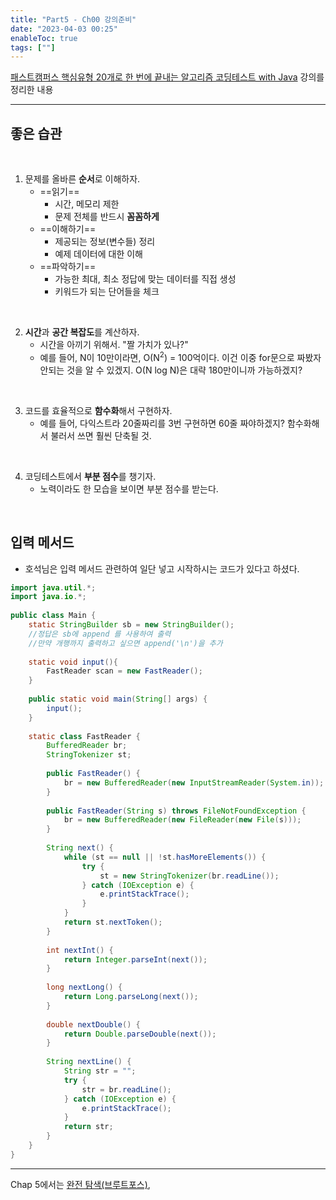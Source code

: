 ```yaml
---
title: "Part5 - Ch00 강의준비"
date: "2023-04-03 00:25"
enableToc: true
tags: [""]
---
```


<a href='https://fastcampus.co.kr/dev_online_codingtest' target='_blank'>패스트캠퍼스 핵심유형 20개로 한 번에 끝내는 알고리즘 코딩테스트 with Java</a> 강의를 정리한 내용

<hr>

## 좋은 습관

<br>

1. 문제를 올바른 **순서**로 이해하자.
	- ==읽기==
		- 시간, 메모리 제한
		- 문제 전체를 반드시 **꼼꼼하게**
	- ==이해하기==
		- 제공되는 정보(변수들) 정리
		- 예제 데이터에 대한 이해
	- ==파악하기==
		- 가능한 최대, 최소 정답에 맞는 데이터를 직접 생성
		- 키워드가 되는 단어들을 체크

<br>

2. **시간**과 **공간 복잡도**를 계산하자.
	- 시간을 아끼기 위해서. "짤 가치가 있나?"
	- 예를 들어, N이 10만이라면, O(N<sup>2</sup>) = 100억이다. 이건 이중 for문으로 짜봤자 안되는 것을 알 수 있겠지. O(N log N)은 대략 180만이니까 가능하겠지?

<br>

3. 코드를 효율적으로 **함수화**해서 구현하자.
	- 예를 들어, 다익스트라 20줄짜리를 3번 구현하면 60줄 짜야하겠지? 함수화해서 불러서 쓰면 훨씬 단축될 것.

<br>

4. 코딩테스트에서 **부분 점수**를 챙기자.
	- 노력이라도 한 모습을 보이면 부분 점수를 받는다.

<br>

## 입력 메서드

- 호석님은 입력 메서드 관련하여 일단 넣고 시작하시는 코드가 있다고 하셨다.

```java
import java.util.*;  
import java.io.*;  
  
public class Main {  
    static StringBuilder sb = new StringBuilder();  
    //정답은 sb에 append 를 사용하여 출력  
    //만약 개행까지 출력하고 싶으면 append('\n')을 추가  
  
    static void input(){  
        FastReader scan = new FastReader();  
    }  
  
    public static void main(String[] args) {  
        input();  
    }  
  
    static class FastReader {  
        BufferedReader br;  
        StringTokenizer st;  
  
        public FastReader() {  
            br = new BufferedReader(new InputStreamReader(System.in));  
        }  
  
        public FastReader(String s) throws FileNotFoundException {  
            br = new BufferedReader(new FileReader(new File(s)));  
        }  
  
        String next() {  
            while (st == null || !st.hasMoreElements()) {  
                try {  
                    st = new StringTokenizer(br.readLine());  
                } catch (IOException e) {  
                    e.printStackTrace();  
                }  
            }  
            return st.nextToken();  
        }  
  
        int nextInt() {  
            return Integer.parseInt(next());  
        }  
  
        long nextLong() {  
            return Long.parseLong(next());  
        }  
  
        double nextDouble() {  
            return Double.parseDouble(next());  
        }  
  
        String nextLine() {  
            String str = "";  
            try {  
                str = br.readLine();  
            } catch (IOException e) {  
                e.printStackTrace();  
            }  
            return str;  
        }  
    }  
}
```

<hr>

Chap 5에서는 [완전 탐색(브루트포스)](brain/Lecture/fastcampus-algo/part5/p5-ch01), 